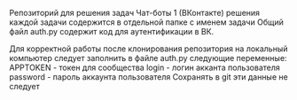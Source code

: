 Репозиторий для решения задач Чат-боты 1 (ВКонтакте)
решения каждой задачи содержится в отдельной папке с именем задачи
Общий файл auth.py содержит код для аутентификации в ВК. 

Для корректной работы после клонирования репозитория на локальный компьютер следует заполнить в файле auth.py следующие переменные:
 APPTOKEN - токен для сообщества
 login - логин акканта пользователя
 password - пароль аккаунта пользователя
Сохранять в git эти данные не следует
